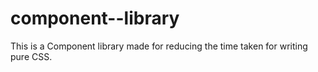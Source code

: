 # component--library

This is a Component library made for reducing the time taken for writing pure CSS. 
